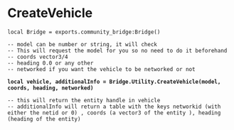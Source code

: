 # CreateVehicle



<pre class="language-lua"><code class="lang-lua">local Bridge = exports.community_bridge:Bridge()

-- model can be number or string, it will check
-- This will request the model for you so no need to do it beforehand
-- coords vector3/4
-- heading 0.0 or any other
-- networked if you want the vehicle to be networked or not

<strong>local vehicle, additionalInfo = Bridge.Utility.CreateVehicle(model, coords, heading, networked)
</strong><strong>
</strong>-- this will return the entity handle in vehicle
-- additionalInfo will return a table with the keys networkid (with either the netid or 0) , coords (a vector3 of the entity ), heading (heading of the entity)

</code></pre>

